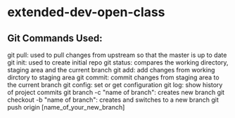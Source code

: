 # extended-dev-open-class
## Git Commands Used:
git pull: used to pull changes from upstream so that the master is up to date
git init: used to create initial repo
git status: compares the working directory, staging area and the current branch
git add: add changes from working dirctory to staging area
git commit: commit changes from staging area to the current branch
git config: set or get configuration
git log: show history of project commits
git branch -c "name of branch": creates new branch
git checkout -b "name of branch": creates and switches to a new branch
git push origin [name_of_your_new_branch]
